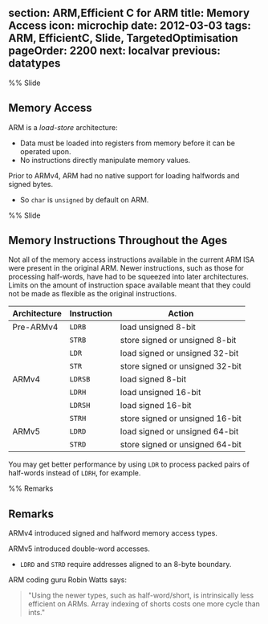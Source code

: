 section: ARM,Efficient C for ARM
title: Memory Access
icon: microchip
date: 2012-03-03
tags: ARM, EfficientC, Slide, TargetedOptimisation
pageOrder: 2200
next: localvar
previous: datatypes
----

%% Slide

## Memory Access

ARM is a *load-store* architecture:

* Data must be loaded into registers from memory before it can be operated upon.
* No instructions directly manipulate memory values.

Prior to ARMv4, ARM had no native support for loading halfwords and signed bytes.

* So `char` is `unsigned` by default on ARM.

%% Slide

## Memory Instructions Throughout the Ages

Not all of the memory access instructions available in the current ARM ISA were present in the original ARM. Newer instructions, such as those for processing half-words, have had to be squeezed into later architectures. Limits on the amount of instruction space available meant that they could not be made as flexible as the original instructions.

Architecture | Instruction | Action
-------------|-------------|--------
Pre-ARMv4    | `LDRB`      | load unsigned 8-bit
             | `STRB`      | store signed or unsigned 8-bit
             | `LDR`       | load signed or unsigned 32-bit
             | `STR`       | store signed or unsigned 32-bit
ARMv4        | `LDRSB`     | load signed 8-bit
             | `LDRH`      | load unsigned 16-bit
             | `LDRSH`     | load signed 16-bit
             | `STRH`      | store signed or unsigned 16-bit
ARMv5        | `LDRD`      | load signed or unsigned 64-bit
             | `STRD`      | store signed or unsigned 64-bit

You may get better performance by using `LDR` to process packed pairs of half-words instead of `LDRH`, for example.

%% Remarks

## Remarks

ARMv4 introduced signed and halfword memory access types.

ARMv5 introduced double-word accesses.

* `LDRD` and `STRD` require addresses aligned to an 8-byte boundary.

ARM coding guru Robin Watts says:
> "Using the newer types, such as half-word/short, is intrinsically less efficient on ARMs. Array indexing of shorts costs one more cycle than ints."
